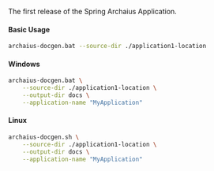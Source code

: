 The first release of the Spring Archaius Application.

#### Basic Usage
```bash
archaius-docgen.bat --source-dir ./application1-location 
```

#### Windows
```bash
archaius-docgen.bat \
    --source-dir ./application1-location \
    --output-dir docs \
    --application-name "MyApplication"
```

#### Linux
```sh
archaius-docgen.sh \
    --source-dir ./application1-location \
    --output-dir docs \
    --application-name "MyApplication"
```